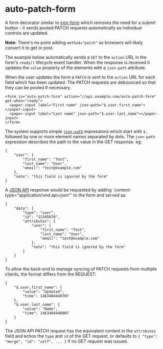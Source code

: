 # auto-patch-form

A form decorator similar to [iron-form] which removes the need for a submit button - it sends pooled PATCH requests 
automatically as individual controls are updated.

<b>Note:</b> There's no point adding `method="patch"` as browsers will likely convert it to get or post.

The example below automatically sends a `GET` to the `action` URL in the form's `ready()` lifecycle event handler.
When the response is received it updates the `value` property of the elements with a `json-path` attribute.

When the user updates the form a `PATCH` is sent to the `action` URL for each field which has been updated.
The PATCH requests are debounced so that they can be pooled if necessary.

    <form is="auto-patch-form" action="//api.example.com/auto-patch-form" get-when="ready">
      <paper-input label="First name" json-path="$.user.first_name"></paper-input>
      <paper-input label="Last name" json-path="$.user.last_name"></paper-input>
    </form>

The system supports simple [`json-path`](http://goessner.net/articles/JsonPath/) expressions which start with `$.`
followed by one or more element names separated by dots.  The `json-path` expression describes the path to the value in the GET response. eg:

    {
        "user": {
            "first_name": "Test",
            "last_name": "User",
            "email": "test@example.com"
        },
        "note": "this field is ignored by the form"
    }

A [JSON API](http://jsonapi.org/) response would be requested by adding `content-type="application/vnd.api+json"' to the form and
served as:

    {
        "data": {
            "type": "user",
            "id": "12345678",
            "attributes": {
                "user": {
                    "first_name": "Test",
                    "last_name": "User",
                    "email": "test@example.com"
                },
                "note": "this field is ignored by the form"
            }
        }
    }

To allow the back-end to manage syncing of PATCH requests from multiple clients, the format differs from
 the REQUEST:

    {
        "$.user.first_name": {
            "value": "Updated",
            "time": 1463484440707
        },
        "$.user.last_name": {
            "value": "Name",
            "time": 1463484440907
        }
    }

The JSON API PATCH request has the equivalent content in the `attributes` field and echos the `type` and `id` of the GET
request, or defaults to `{ "type": "merge", "id": "self", ... }` if no GET request was issued.

[iron-form]: [https://elements.polymer-project.org/elements/iron-form]